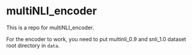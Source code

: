 # multiNLI_encoder
This is a repo for multiNLI_encoder.

For the encoder to work, you need to put multinli_0.9 and snli_1.0 dataset root directory in `data`.
